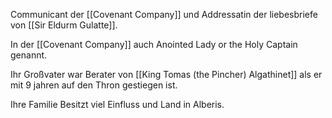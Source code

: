 Communicant der [[Covenant Company]] und Addressatin der liebesbriefe von [[Sir Eldurm Gulatte]].

In der [[Covenant Company]] auch Anointed Lady or the Holy Captain genannt.

Ihr Großvater war Berater von [[King Tomas (the Pincher) Algathinet]] als er mit 9 jahren auf den Thron gestiegen ist.

Ihre Familie Besitzt viel Einfluss und Land in Alberis.